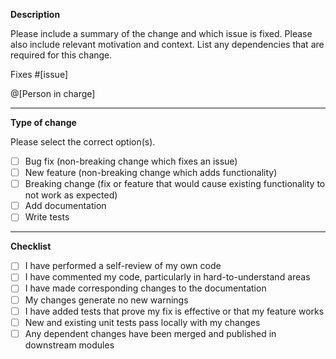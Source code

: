**Description**

Please include a summary of the change and which issue is fixed. Please also include relevant motivation and context. List any dependencies that are required for this change.

Fixes #[issue]

@[Person in charge]

---

**Type of change**

Please select the correct option(s).

- [ ] Bug fix (non-breaking change which fixes an issue)
- [ ] New feature (non-breaking change which adds functionality)
- [ ] Breaking change (fix or feature that would cause existing functionality to not work as expected)
- [ ] Add documentation
- [ ] Write tests

---

**Checklist**

- [ ] I have performed a self-review of my own code
- [ ] I have commented my code, particularly in hard-to-understand areas
- [ ] I have made corresponding changes to the documentation
- [ ] My changes generate no new warnings
- [ ] I have added tests that prove my fix is effective or that my feature works
- [ ] New and existing unit tests pass locally with my changes
- [ ] Any dependent changes have been merged and published in downstream modules
